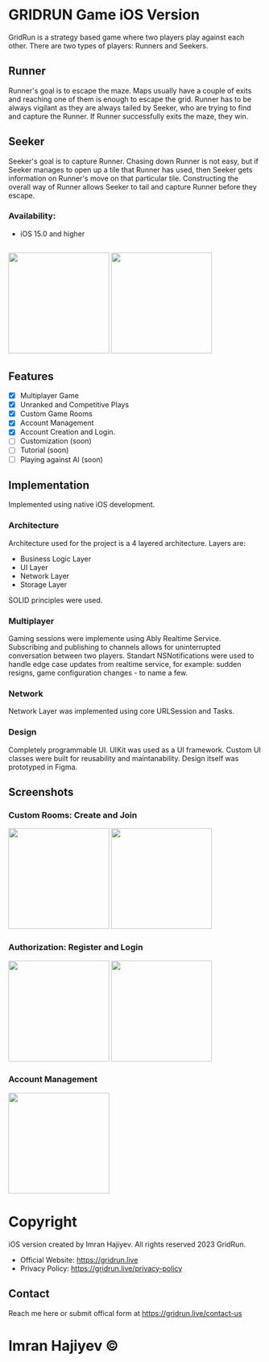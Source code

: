 # GRIDRUN Game iOS Version

GridRun is a strategy based game where two players play against each other. There are two types of players: Runners and Seekers. 

## Runner
Runner's goal is to escape the maze. Maps usually have a couple of exits and reaching one of them is enough to escape the grid. Runner has to be always vigilant as they are always tailed by Seeker, who are trying to find and capture the Runner. If Runner successfully exits the maze, they win.

## Seeker
Seeker's goal is to capture Runner. Chasing down Runner is not easy, but if Seeker manages to open up a tile that Runner has used, then Seeker gets information on Runner's move on that particular tile. Constructing the overall way of Runner allows Seeker to tail and capture Runner before they escape.

### Availability:
- iOS 15.0 and higher

##
<p align="row">
  <img src="https://github.com/windrunner21/gridrunner-iOS/assets/18750749/bf6f37db-e977-44b2-b424-d9bbc1f091e3" width="200" >
  <img src="https://github.com/windrunner21/gridrunner-iOS/assets/18750749/7fbdc00b-0b08-44fe-b1b1-3816d381e27b" width="200" >
</p> 

## Features

- [x] Multiplayer Game
- [x] Unranked and Competitive Plays
- [x] Custom Game Rooms
- [x] Account Management
- [x] Account Creation and Login.
- [ ] Customization (soon)
- [ ] Tutorial (soon)
- [ ] Playing against AI (soon)

## Implementation
Implemented using native iOS development. 

### Architecture
Architecture used for the project is a 4 layered architecture. Layers are: 

- Business Logic Layer 
- UI Layer
- Network Layer
- Storage Layer

SOLID principles were used.

### Multiplayer 
Gaming sessions were implemente using Ably Realtime Service. Subscribing and publishing to channels allows for uninterrupted conversation between two players. 
Standart NSNotifications were used to handle edge case updates from realtime service, for example: sudden resigns, game configuration changes - to name a few.

### Network
Network Layer was implemented using core URLSession and Tasks.

### Design
Completely programmable UI. UIKit was used as a UI framework. Custom UI classes were built for reusability and maintanability. Design itself was prototyped in Figma.

## Screenshots

### Custom Rooms: Create and Join
<p align="row">
  <img src="https://github.com/windrunner21/gridrunner-iOS/assets/18750749/803ef814-bf6c-4c3b-9eef-c68094c69686" width="200" >
  <img src="https://github.com/windrunner21/gridrunner-iOS/assets/18750749/a1c7338b-4b53-471a-ba86-db05cb126919" width="200" >
</p>

### Authorization: Register and Login
<p align="row">
  <img src="https://github.com/windrunner21/gridrunner-iOS/assets/18750749/52dd6f77-0e2d-45f6-a0a0-c379dfc5a153" width="200" >
  <img src="https://github.com/windrunner21/gridrunner-iOS/assets/18750749/3b8fe693-9bb3-49f4-b590-e47d9230f8ab" width="200" >
</p>

### Account Management
<p align="row">
  <img src="https://github.com/windrunner21/gridrunner-iOS/assets/18750749/04fb82b4-1322-45c7-bf18-de0656a5e772" width="200" >
</p>

# Copyright
iOS version created by Imran Hajiyev. All rights reserved 2023 GridRun.

- Official Website: https://gridrun.live
- Privacy Policy: https://gridrun.live/privacy-policy

## Contact
Reach me here or submit offical form at https://gridrun.live/contact-us

# Imran Hajiyev ©
